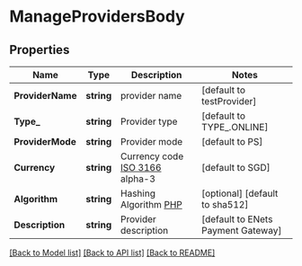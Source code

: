 # ManageProvidersBody

## Properties
Name | Type | Description | Notes
------------ | ------------- | ------------- | -------------
**ProviderName** | **string** | provider name | [default to testProvider]
**Type_** | **string** | Provider type | [default to TYPE_.ONLINE]
**ProviderMode** | **string** | Provider mode | [default to PS]
**Currency** | **string** | Currency code [ISO 3166](https://www.iso.org/iso-3166-country-codes.html) alpha-3 | [default to SGD]
**Algorithm** | **string** | Hashing Algorithm [PHP](http://php.net/manual/en/function.hash-algos.php) | [optional] [default to sha512]
**Description** | **string** | Provider description | [default to ENets Payment Gateway]

[[Back to Model list]](../README.md#documentation-for-models) [[Back to API list]](../README.md#documentation-for-api-endpoints) [[Back to README]](../README.md)

